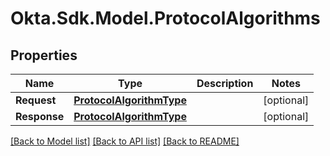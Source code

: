 # Okta.Sdk.Model.ProtocolAlgorithms

## Properties

Name | Type | Description | Notes
------------ | ------------- | ------------- | -------------
**Request** | [**ProtocolAlgorithmType**](ProtocolAlgorithmType.md) |  | [optional] 
**Response** | [**ProtocolAlgorithmType**](ProtocolAlgorithmType.md) |  | [optional] 

[[Back to Model list]](../README.md#documentation-for-models) [[Back to API list]](../README.md#documentation-for-api-endpoints) [[Back to README]](../README.md)

